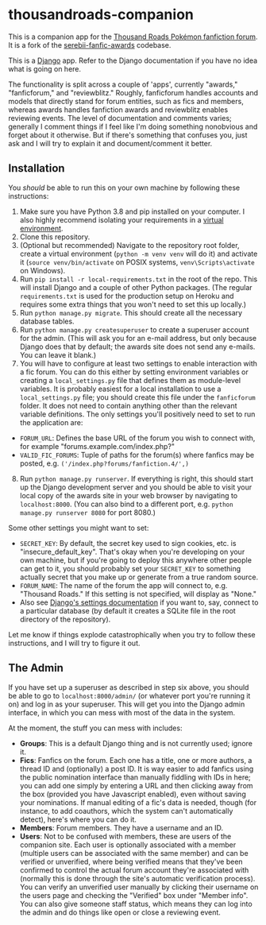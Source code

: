 # thousandroads-companion
This is a companion app for the [Thousand Roads Pokémon fanfiction forum](https://forums.thousandroads.net). It is a fork of the [serebii-fanfic-awards](https://github.com/antialiasis/serebii-fanfic-awards) codebase.

This is a [Django](http://www.djangoproject.com) app. Refer to the Django documentation if you have no idea what is going on here.

The functionality is split across a couple of 'apps', currently "awards," "fanficforum," and "reviewblitz." Roughly, fanficforum handles accounts and models that directly stand for forum entities, such as fics and members, whereas awards handles fanfiction awards and reviewblitz enables reviewing events. The level of documentation and comments varies; generally I comment things if I feel like I'm doing something nonobvious and forget about it otherwise. But if there's something that confuses you, just ask and I will try to explain it and document/comment it better.


## Installation

You *should* be able to run this on your own machine by following these instructions:

1. Make sure you have Python 3.8 and pip installed on your computer. I also highly recommend isolating your requirements in a [virtual environment](https://docs.python.org/3/library/venv.html).
2. Clone this repository.
3. (Optional but recommended) Navigate to the repository root folder, create a virtual environment (`python -m venv venv` will do it) and activate it (`source venv/bin/activate` on POSIX systems, `venv\Scripts\activate` on Windows).
4. Run `pip install -r local-requirements.txt` in the root of the repo. This will install Django and a couple of other Python packages. (The regular `requirements.txt` is used for the production setup on Heroku and requires some extra things that you won't need to set this up locally.)
5. Run `python manage.py migrate`. This should create all the necessary database tables.
6. Run `python manage.py createsuperuser` to create a superuser account for the admin. (This will ask you for an e-mail address, but only because Django does that by default; the awards site does not send any e-mails. You can leave it blank.)
7. You will have to configure at least two settings to enable interaction with a fic forum. You can do this either by setting environment variables or creating a `local_settings.py` file that defines them as module-level variables. It is probably easiest for a local installation to use a `local_settings.py` file; you should create this file under the `fanficforum` folder. It does not need to contain anything other than the relevant variable definitions. The only settings you'll positively need to set to run the application are:

- `FORUM_URL`: Defines the base URL of the forum you wish to connect with, for example "forums.example.com/index.php?"
- `VALID_FIC_FORUMS`: Tuple of paths for the forum(s) where fanfics may be posted, e.g. `('/index.php?forums/fanfiction.4/',)`

8. Run `python manage.py runserver`. If everything is right, this should start up the Django development server and you should be able to visit your local copy of the awards site in your web browser by navigating to `localhost:8000`. (You can also bind to a different port, e.g. `python manage.py runserver 8080` for port 8080.)

Some other settings you might want to set:
- `SECRET_KEY`: By default, the secret key used to sign cookies, etc. is "insecure_default_key". That's okay when you're developing on your own machine, but if you're going to deploy this anywhere other people can get to it, you should probably set your `SECRET_KEY` to something actually secret that you make up or generate from a true random source.
- `FORUM_NAME`: The name of the forum the app will connect to, e.g. "Thousand Roads." If this setting is not specified, will display as "None."
- Also see [Django's settings documentation](https://docs.djangoproject.com/en/2.1/ref/settings/) if you want to, say, connect to a particular database (by default it creates a SQLite file in the root directory of the repository).

Let me know if things explode catastrophically when you try to follow these instructions, and I will try to figure it out.

## The Admin

If you have set up a superuser as described in step six above, you should be able to go to `localhost:8000/admin/` (or whatever port you're running it on) and log in as your superuser. This will get you into the Django admin interface, in which you can mess with most of the data in the system.

At the moment, the stuff you can mess with includes:

- **Groups**: This is a default Django thing and is not currently used; ignore it.
- **Fics**: Fanfics on the forum. Each one has a title, one or more authors, a thread ID and (optionally) a post ID. It is way easier to add fanfics using the public nomination interface than manually fiddling with IDs in here; you can add one simply by entering a URL and then clicking away from the box (provided you have Javascript enabled), even without saving your nominations. If manual editing of a fic's data is needed, though (for instance, to add coauthors, which the system can't automatically detect), here's where you can do it.
- **Members**: Forum members. They have a username and an ID.
- **Users**: Not to be confused with members, these are users of the companion site. Each user is optionally associated with a member (multiple users can be associated with the same member) and can be verified or unverified, where being verified means that they've been confirmed to control the actual forum account they're associated with (normally this is done through the site's automatic verification process). You can verify an unverified user manually by clicking their username on the users page and checking the "Verified" box under "Member info". You can also give someone staff status, which means they can log into the admin and do things like open or close a reviewing event.
